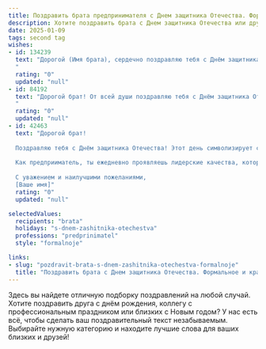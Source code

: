 ```yaml
---
title: Поздравить брата предпринимателя с Днем защитника Отечества. Формальное и красивое
description: Хотите поздравить брата с Днем защитника Отечества или другим праздником? Наш ИИ создаст незабываемое поздравление, а вы обязательно выделитесь среди других.  
date: 2025-01-09
tags: second tag
wishes:
- id: 134239
  text: "Дорогой (Имя брата), сердечно поздравляю тебя с Днём защитника Отечества!  Желаю тебе успехов в твоём предпринимательском деле, мудрости и выдержки в принятии решений, крепкого здоровья и благополучия. Пусть твой труд приносит плоды, а жизнь будет наполнена радостью и  успехами. С праздником!
  "
  rating: "0"
  updated: "null"
- id: 84192
  text: "Дорогой брат! От всей души поздравляю тебя с Днём защитника Отечества!  Твой  трудолюбие и предприимчивость – это тоже вклад в процветание нашей страны. Желаю тебе успехов во всех начинаниях, крепкого здоровья, благополучия и семейного счастья. Пусть  твои  бизнес-проекты  приносят  только  успех, а  жизнь  будет  наполнена  радостью  и  уверенностью  в  будущем. С праздником!
  "
  rating: "0"
  updated: "null"
- id: 42463
  text: "Дорогой брат!
  
  Поздравляю тебя с Днём защитника Отечества! Этот день символизирует силу, мужество и преданность родной земле. Ваша способность стойко преодолевать трудности и принимать смелые решения вдохновляет окружающих.
  
  Как предприиматель, ты ежедневно проявляешь лидерские качества, которые служат надежной защитой для твоей команды и дела. Желаю тебе здоровья, уверенности в своих силах и новых больших достижений на профессиональном поприще. Пусть каждый успешный шаг приносит удовлетворение и радость.
  
  С уважением и наилучшими пожеланиями,
  [Ваше имя]"
  rating: "0"
  updated: "null"

selectedValues:
  recipients: "brata"
  holidays: "s-dnem-zashitnika-otechestva"
  professions: "predprinimatel"
  style: "formalnoje"

links:
- slug: "pozdravit-brata-s-dnem-zashitnika-otechestva-formalnoje"
  title: "Поздравить брата с Днем защитника Отечества. Формальное и красивое"
---
```


Здесь вы найдете отличную подборку поздравлений на любой случай.
Хотите поздравить друга с днём рождения, коллегу с профессиональным праздником или близких с Новым годом? У нас есть всё, чтобы сделать ваш поздравительный текст незабываемым. Выбирайте нужную категорию и находите лучшие слова для ваших близких и друзей!
